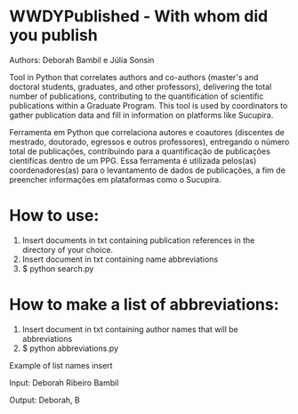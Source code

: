 # WWDYPublished - With whom did you publish
Authors: Deborah Bambil e Júlia Sonsin

Tool in Python that correlates authors and co-authors (master's and doctoral students, graduates, and other professors), delivering the total number of publications, contributing to the quantification of scientific publications within a Graduate Program. This tool is used by coordinators to gather publication data and fill in information on platforms like Sucupira.

Ferramenta em Python que correlaciona autores e coautores (discentes de mestrado, doutorado, egressos e outros professores), entregando o número total de publicações, contribuindo para a quantificação de publicações científicas dentro de um PPG. Essa ferramenta é utilizada pelos(as) coordenadores(as) para o levantamento de dados de publicações, a fim de preencher informações em plataformas como o Sucupira.


# How to use:
1. Insert documents in txt containing publication references in the directory of your choice.
2. Insert document in txt containing name abbreviations
3. $ python search.py

# How to make a list of abbreviations:
1. Insert document in txt containing author names that will be abbreviations
2. $ python abbreviations.py
   
Example of list names insert

Input: Deborah Ribeiro Bambil

Output: Deborah, B


